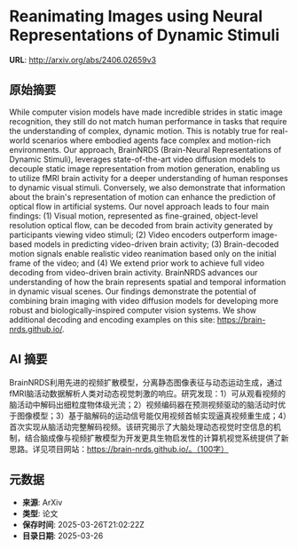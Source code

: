 # Reanimating Images using Neural Representations of Dynamic Stimuli

**URL**: http://arxiv.org/abs/2406.02659v3

## 原始摘要

While computer vision models have made incredible strides in static image
recognition, they still do not match human performance in tasks that require
the understanding of complex, dynamic motion. This is notably true for
real-world scenarios where embodied agents face complex and motion-rich
environments. Our approach, BrainNRDS (Brain-Neural Representations of Dynamic
Stimuli), leverages state-of-the-art video diffusion models to decouple static
image representation from motion generation, enabling us to utilize fMRI brain
activity for a deeper understanding of human responses to dynamic visual
stimuli. Conversely, we also demonstrate that information about the brain's
representation of motion can enhance the prediction of optical flow in
artificial systems. Our novel approach leads to four main findings: (1) Visual
motion, represented as fine-grained, object-level resolution optical flow, can
be decoded from brain activity generated by participants viewing video stimuli;
(2) Video encoders outperform image-based models in predicting video-driven
brain activity; (3) Brain-decoded motion signals enable realistic video
reanimation based only on the initial frame of the video; and (4) We extend
prior work to achieve full video decoding from video-driven brain activity.
BrainNRDS advances our understanding of how the brain represents spatial and
temporal information in dynamic visual scenes. Our findings demonstrate the
potential of combining brain imaging with video diffusion models for developing
more robust and biologically-inspired computer vision systems. We show
additional decoding and encoding examples on this site:
https://brain-nrds.github.io/.


## AI 摘要

BrainNRDS利用先进的视频扩散模型，分离静态图像表征与动态运动生成，通过fMRI脑活动数据解析人类对动态视觉刺激的响应。研究发现：1）可从观看视频的脑活动中解码出细粒度物体级光流；2）视频编码器在预测视频驱动的脑活动时优于图像模型；3）基于脑解码的运动信号能仅用视频首帧实现逼真视频重生成；4）首次实现从脑活动完整解码视频。该研究揭示了大脑处理动态视觉时空信息的机制，结合脑成像与视频扩散模型为开发更具生物启发性的计算机视觉系统提供了新思路。详见项目网站：https://brain-nrds.github.io/。（100字）

## 元数据

- **来源**: ArXiv
- **类型**: 论文
- **保存时间**: 2025-03-26T21:02:22Z
- **目录日期**: 2025-03-26
